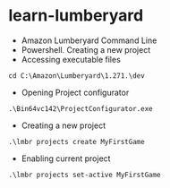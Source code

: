 # learn-lumberyard
- Amazon Lumberyard
Command Line 
- Powershell. Creating a new project 
- Accessing executable files
```
cd C:\Amazon\Lumberyard\1.271.\dev
```
- Opening Project configurator
```
.\Bin64vc142\ProjectConfigurator.exe
```
- Creating a new project 
```
.\lmbr projects create MyFirstGame
```

- Enabling current project
```
.\lmbr projects set-active MyFirstGame
```
